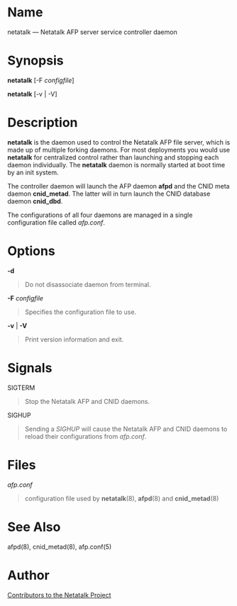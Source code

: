 # Name

netatalk — Netatalk AFP server service controller daemon

# Synopsis

**netatalk** [-F *configfile*]

**netatalk** [-v | -V]

# Description

**netatalk** is the daemon used to control the Netatalk AFP file server,
which is made up of multiple forking daemons.
For most deployments you would use **netatalk** for centralized control
rather than launching and stopping each daemon individually.
The **netatalk** daemon is normally started at boot time by an init system.

The controller daemon will launch the AFP daemon **afpd**
and the CNID meta daemon **cnid_metad**. The latter will in turn launch
the CNID database daemon **cnid_dbd**.

The configurations of all four daemons are managed in a single
configuration file called *afp.conf*.

# Options

**-d**

> Do not disassociate daemon from terminal.

**-F** *configfile*

> Specifies the configuration file to use.

**-v** | **-V**

> Print version information and exit.

# Signals

SIGTERM

> Stop the Netatalk AFP and CNID daemons.

SIGHUP

> Sending a *SIGHUP* will cause the Netatalk AFP and CNID daemons to reload
their configurations from *afp.conf*.

# Files

*afp.conf*

> configuration file used by **netatalk**(8), **afpd**(8) and **cnid_metad**(8)

# See Also

afpd(8), cnid_metad(8), afp.conf(5)

# Author

[Contributors to the Netatalk Project](https://netatalk.io/contributors)
